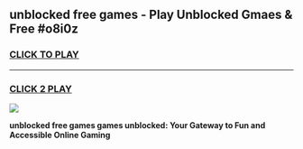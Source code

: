 
## unblocked free games - Play Unblocked Gmaes & Free #o8i0z
<h3>
<a href="https://premium.freeplayer.one?title=unblocked_free_games&ref=01M">CLICK TO PLAY</a></h3>
<hr>

<h3>
<a href="https://premium.freeplayer.one?title=unblocked_free_games&ref=01M">CLICK 2 PLAY</a>
  
</h3>

<a href="https://premium.freeplayer.one?title=unblocked_free_games&ref=01M"><img src="https://clearcache.store/games.png"></a>


**unblocked free games games unblocked: Your Gateway to Fun and Accessible Online Gaming**

